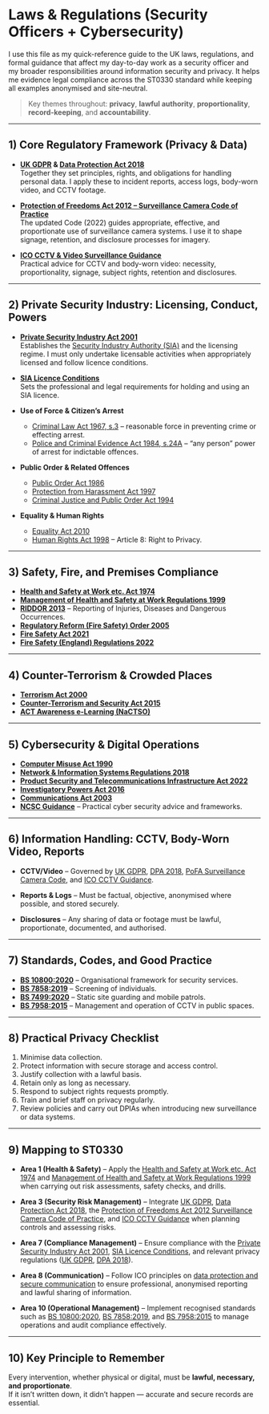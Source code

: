 # Laws & Regulations (Security Officers + Cybersecurity)

I use this file as my quick-reference guide to the UK laws, regulations, and formal guidance that affect my day-to-day work as a security officer and my broader responsibilities around information security and privacy. It helps me evidence legal compliance across the ST0330 standard while keeping all examples anonymised and site-neutral.

> Key themes throughout: **privacy**, **lawful authority**, **proportionality**, **record-keeping**, and **accountability**.

---

## 1) Core Regulatory Framework (Privacy & Data)

- **[UK GDPR](https://ico.org.uk/for-organisations/uk-gdpr-guidance-and-resources/) & [Data Protection Act 2018](https://www.legislation.gov.uk/ukpga/2018/12/contents/enacted)**  
  Together they set principles, rights, and obligations for handling personal data. I apply these to incident reports, access logs, body-worn video, and CCTV footage.

- **[Protection of Freedoms Act 2012 – Surveillance Camera Code of Practice](https://www.gov.uk/government/publications/surveillance-camera-code-of-practice)**  
  The updated Code (2022) guides appropriate, effective, and proportionate use of surveillance camera systems. I use it to shape signage, retention, and disclosure processes for imagery.

- **[ICO CCTV & Video Surveillance Guidance](https://ico.org.uk/for-organisations/guide-to-data-protection/key-data-protection-themes/video-surveillance-cctv/)**  
  Practical advice for CCTV and body-worn video: necessity, proportionality, signage, subject rights, retention and disclosures.

---

## 2) Private Security Industry: Licensing, Conduct, Powers

- **[Private Security Industry Act 2001](https://www.legislation.gov.uk/ukpga/2001/12/contents)**  
  Establishes the [Security Industry Authority (SIA)](https://www.sia.homeoffice.gov.uk/Pages/home.aspx) and the licensing regime. I must only undertake licensable activities when appropriately licensed and follow licence conditions.

- **[SIA Licence Conditions](https://www.sia.homeoffice.gov.uk/Pages/licensing-licence.aspx)**  
  Sets the professional and legal requirements for holding and using an SIA licence.

- **Use of Force & Citizen’s Arrest**  
  - [Criminal Law Act 1967, s.3](https://www.legislation.gov.uk/ukpga/1967/58/section/3) – reasonable force in preventing crime or effecting arrest.  
  - [Police and Criminal Evidence Act 1984, s.24A](https://www.legislation.gov.uk/ukpga/1984/60/section/24A) – “any person” power of arrest for indictable offences.  

- **Public Order & Related Offences**  
  - [Public Order Act 1986](https://www.legislation.gov.uk/ukpga/1986/64/contents)  
  - [Protection from Harassment Act 1997](https://www.legislation.gov.uk/ukpga/1997/40/contents)  
  - [Criminal Justice and Public Order Act 1994](https://www.legislation.gov.uk/ukpga/1994/33/contents)  

- **Equality & Human Rights**  
  - [Equality Act 2010](https://www.legislation.gov.uk/ukpga/2010/15/contents)  
  - [Human Rights Act 1998](https://www.legislation.gov.uk/ukpga/1998/42/contents) – Article 8: Right to Privacy.  

---

## 3) Safety, Fire, and Premises Compliance

- **[Health and Safety at Work etc. Act 1974](https://www.legislation.gov.uk/ukpga/1974/37/contents)**  
- **[Management of Health and Safety at Work Regulations 1999](https://www.legislation.gov.uk/uksi/1999/3242/contents/made)**  
- **[RIDDOR 2013](https://www.legislation.gov.uk/uksi/2013/1471/contents/made)** – Reporting of Injuries, Diseases and Dangerous Occurrences.  
- **[Regulatory Reform (Fire Safety) Order 2005](https://www.legislation.gov.uk/uksi/2005/1541/contents/made)**  
- **[Fire Safety Act 2021](https://www.legislation.gov.uk/ukpga/2021/24/contents/enacted)**  
- **[Fire Safety (England) Regulations 2022](https://www.legislation.gov.uk/uksi/2022/547/contents/made)**  

---

## 4) Counter-Terrorism & Crowded Places

- **[Terrorism Act 2000](https://www.legislation.gov.uk/ukpga/2000/11/contents)**  
- **[Counter-Terrorism and Security Act 2015](https://www.legislation.gov.uk/ukpga/2015/6/contents/enacted)**  
- **[ACT Awareness e-Learning (NaCTSO)](https://www.gov.uk/government/news/act-awareness-elearning)**  

---

## 5) Cybersecurity & Digital Operations

- **[Computer Misuse Act 1990](https://www.legislation.gov.uk/ukpga/1990/18/contents)**  
- **[Network & Information Systems Regulations 2018](https://www.legislation.gov.uk/uksi/2018/506/contents/made)**  
- **[Product Security and Telecommunications Infrastructure Act 2022](https://www.legislation.gov.uk/ukpga/2022/46/contents/enacted)**  
- **[Investigatory Powers Act 2016](https://www.legislation.gov.uk/ukpga/2016/25/contents/enacted)**  
- **[Communications Act 2003](https://www.legislation.gov.uk/ukpga/2003/21/contents)**  
- **[NCSC Guidance](https://www.ncsc.gov.uk/collection)** – Practical cyber security advice and frameworks.  

---

## 6) Information Handling: CCTV, Body-Worn Video, Reports

- **CCTV/Video** – Governed by [UK GDPR](https://ico.org.uk/for-organisations/uk-gdpr-guidance-and-resources/), [DPA 2018](https://www.legislation.gov.uk/ukpga/2018/12/contents/enacted), [PoFA Surveillance Camera Code](https://www.gov.uk/government/publications/surveillance-camera-code-of-practice), and [ICO CCTV Guidance](https://ico.org.uk/for-organisations/guide-to-data-protection/key-data-protection-themes/video-surveillance-cctv/).  

- **Reports & Logs** – Must be factual, objective, anonymised where possible, and stored securely.  

- **Disclosures** – Any sharing of data or footage must be lawful, proportionate, documented, and authorised.  

---

## 7) Standards, Codes, and Good Practice

- **[BS 10800:2020](https://shop.bsigroup.com/products/provision-of-security-services-code-of-practice)** – Organisational framework for security services.  
- **[BS 7858:2019](https://shop.bsigroup.com/products/screening-of-individuals-working-in-a-secure-environment-code-of-practice)** – Screening of individuals.  
- **[BS 7499:2020](https://shop.bsigroup.com/products/static-site-guarding-and-mobile-patrol-service-code-of-practice)** – Static site guarding and mobile patrols.  
- **[BS 7958:2015](https://shop.bsigroup.com/products/closed-circuit-television-cctv-management-and-operation-code-of-practice)** – Management and operation of CCTV in public spaces.  

---

## 8) Practical Privacy Checklist

1. Minimise data collection.  
2. Protect information with secure storage and access control.  
3. Justify collection with a lawful basis.  
4. Retain only as long as necessary.  
5. Respond to subject rights requests promptly.  
6. Train and brief staff on privacy regularly.  
7. Review policies and carry out DPIAs when introducing new surveillance or data systems.  

---

## 9) Mapping to ST0330

- **Area 1 (Health & Safety)** – Apply the [Health and Safety at Work etc. Act 1974](https://www.legislation.gov.uk/ukpga/1974/37/contents) and [Management of Health and Safety at Work Regulations 1999](https://www.legislation.gov.uk/uksi/1999/3242/contents/made) when carrying out risk assessments, safety checks, and drills.  

- **Area 3 (Security Risk Management)** – Integrate [UK GDPR](https://ico.org.uk/for-organisations/uk-gdpr-guidance-and-resources/), [Data Protection Act 2018](https://www.legislation.gov.uk/ukpga/2018/12/contents/enacted), the [Protection of Freedoms Act 2012 Surveillance Camera Code of Practice](https://www.gov.uk/government/publications/surveillance-camera-code-of-practice), and [ICO CCTV Guidance](https://ico.org.uk/for-organisations/guide-to-data-protection/key-data-protection-themes/video-surveillance-cctv/) when planning controls and assessing risks.  

- **Area 7 (Compliance Management)** – Ensure compliance with the [Private Security Industry Act 2001](https://www.legislation.gov.uk/ukpga/2001/12/contents), [SIA Licence Conditions](https://www.sia.homeoffice.gov.uk/Pages/licensing-licence.aspx), and relevant privacy regulations ([UK GDPR](https://ico.org.uk/for-organisations/uk-gdpr-guidance-and-resources/), [DPA 2018](https://www.legislation.gov.uk/ukpga/2018/12/contents/enacted)).  

- **Area 8 (Communication)** – Follow ICO principles on [data protection and secure communication](https://ico.org.uk/for-organisations/uk-gdpr-guidance-and-resources/) to ensure professional, anonymised reporting and lawful sharing of information.  

- **Area 10 (Operational Management)** – Implement recognised standards such as [BS 10800:2020](https://shop.bsigroup.com/products/provision-of-security-services-code-of-practice), [BS 7858:2019](https://shop.bsigroup.com/products/screening-of-individuals-working-in-a-secure-environment-code-of-practice), and [BS 7958:2015](https://shop.bsigroup.com/products/closed-circuit-television-cctv-management-and-operation-code-of-practice) to manage operations and audit compliance effectively.

---

## 10) Key Principle to Remember

Every intervention, whether physical or digital, must be **lawful, necessary, and proportionate**.  
If it isn’t written down, it didn’t happen — accurate and secure records are essential.
